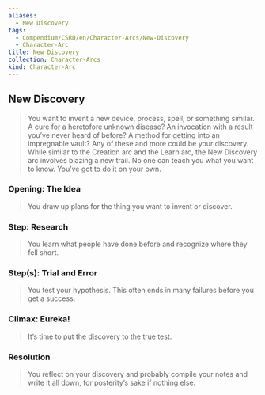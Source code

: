 ```yaml
---
aliases:
  - New Discovery
tags:
  - Compendium/CSRD/en/Character-Arcs/New-Discovery
  - Character-Arc
title: New Discovery
collection: Character-Arcs
kind: Character-Arc
---
```

## New Discovery  
>You want to invent a new device, process, spell, or something similar. A cure for a heretofore unknown disease? An invocation with a result you’ve never heard of before? A method for getting into an impregnable vault? Any of these and more could be your discovery. While similar to the Creation arc and the Learn arc, the New Discovery arc involves blazing a new trail. No one can teach you what you want to know. You’ve got to do it on your own.  
### Opening: The Idea    
>You draw up plans for the thing you want to invent or discover.  
### Step: Research    
>You learn what people have done before and recognize where they fell short.  
### Step(s): Trial and Error    
>You test your hypothesis. This often ends in many failures before you get a success.  
### Climax: Eureka!    
>It’s time to put the discovery to the true test.   
### Resolution    
>You reflect on your discovery and probably compile your notes and write it all down, for posterity’s sake if nothing else.